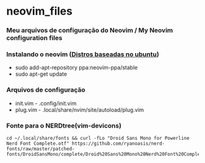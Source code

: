 # neovim_files
### Meu arquivos de configuração do Neovim / My Neovim configuration files
### Instalando o neovim ([Distros baseadas no ubuntu](https://launchpad.net/~neovim-ppa/+archive/ubuntu/stable))
- sudo add-apt-repository ppa:neovim-ppa/stable
- sudo apt-get update
### Arquivos de configuração
- init.vim - .config/init.vim
- plug.vim - .local/share/nvim/site/autoload/plug.vim
### Fonte para o NERDtree(vim-devicons)
```
cd ~/.local/share/fonts && curl -fLo "Droid Sans Mono for Powerline Nerd Font Complete.otf" https://github.com/ryanoasis/nerd-fonts/raw/master/patched-fonts/DroidSansMono/complete/Droid%20Sans%20Mono%20Nerd%20Font%20Complete.otf
```
